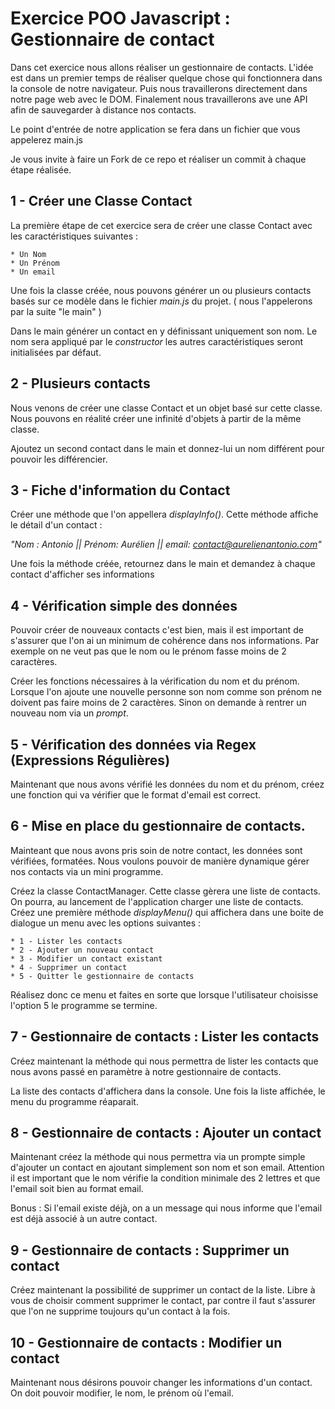 # Exercice POO Javascript : Gestionnaire de contact

Dans cet exercice nous allons réaliser un gestionnaire de contacts. L'idée est dans un premier temps de réaliser quelque chose qui fonctionnera dans la console de notre navigateur. Puis nous travaillerons directement dans notre page web avec le DOM. Finalement nous travaillerons ave une API afin de sauvegarder à distance nos contacts.

Le point d'entrée de notre application se fera dans un fichier que vous appelerez main.js

Je vous invite à faire un Fork de ce repo et réaliser un commit à chaque étape réalisée. 

## 1 - Créer une Classe Contact

La première étape de cet exercice sera de créer une classe Contact avec les caractéristiques suivantes :

    * Un Nom
    * Un Prénom
    * Un email

Une fois la classe créée, nous pouvons générer un ou plusieurs contacts basés sur ce modèle dans le fichier *main.js* du projet. ( nous l'appelerons par la suite "le main" )

Dans le main générer un contact en y définissant uniquement son nom. Le nom sera appliqué par le *constructor* les autres caractéristiques seront initialisées par défaut.

## 2 - Plusieurs contacts

Nous venons de créer une classe Contact et un objet basé sur cette classe. Nous pouvons en réalité créer une infinité d'objets à partir de la même classe.

Ajoutez un second contact dans le main et donnez-lui un nom différent pour pouvoir les différencier.

## 3 - Fiche d'information du Contact

Créer une méthode que l'on appellera *displayInfo()*. Cette méthode affiche le détail d'un contact :

*"Nom : Antonio || Prénom: Aurélien || email: contact@aurelienantonio.com"*

Une fois la méthode créée, retournez dans le main et demandez à chaque contact d'afficher ses informations

## 4 - Vérification simple des données

Pouvoir créer de nouveaux contacts c'est bien, mais il est important de s'assurer que l'on ai un minimum de cohérence dans nos informations. Par exemple on ne veut pas que le nom ou le prénom fasse moins de 2 caractères.

Créer les fonctions nécessaires à la vérification du nom et du prénom. Lorsque l'on ajoute une nouvelle personne son nom comme son prénom ne doivent pas faire moins de 2 caractères. Sinon on demande à rentrer un nouveau nom via un *prompt*. 

## 5 - Vérification des données via Regex (Expressions Régulières)

Maintenant que nous avons vérifié les données du nom et du prénom, créez une fonction qui va vérifier que le format d'email est correct.

## 6 - Mise en place du gestionnaire de contacts. 

Mainteant que nous avons pris soin de notre contact, les données sont vérifiées, formatées. Nous voulons pouvoir de manière dynamique gérer nos contacts via un mini programme. 

Créez la classe ContactManager. Cette classe gèrera une liste de contacts. On pourra, au lancement de l'application charger une liste de contacts. Créez une première méthode *displayMenu()* qui affichera dans une boite de dialogue un menu avec les options suivantes : 

    * 1 - Lister les contacts
    * 2 - Ajouter un nouveau contact
    * 3 - Modifier un contact existant
    * 4 - Supprimer un contact
    * 5 - Quitter le gestionnaire de contacts

Réalisez donc ce menu et faites en sorte que lorsque l'utilisateur choisisse l'option 5 le programme se termine. 

## 7 - Gestionnaire de contacts : Lister les contacts

Créez maintenant la méthode qui nous permettra de lister les contacts que nous avons passé en paramètre à notre gestionnaire de contacts.

La liste des contacts d'affichera dans la console. Une fois la liste affichée, le menu du programme réaparait. 

## 8 - Gestionnaire de contacts : Ajouter un contact

Maintenant créez la méthode qui nous permettra via un prompte simple d'ajouter un contact en ajoutant simplement son nom et son email. 
Attention il est important que le nom vérifie la condition minimale des 2 lettres et que l'email soit bien au format email. 

Bonus : Si l'email existe déjà, on a un message qui nous informe que l'email est déjà associé à un autre contact.

## 9 - Gestionnaire de contacts : Supprimer un contact 

Créez maintenant la possibilité de supprimer un contact de la liste. Libre à vous de choisir comment supprimer le contact,
par contre il faut s'assurer que l'on ne supprime toujours qu'un contact à la fois. 

## 10 - Gestionnaire de contacts : Modifier un contact

Maintenant nous désirons pouvoir changer les informations d'un contact. On doit pouvoir modifier, le nom, le prénom où l'email. 

